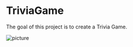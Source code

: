 # TriviaGame
The goal of this project is to create a Trivia Game.

![picture](crumpl07/TriviaGame/blob/Luke/Images/QuizPlay.PNG)

